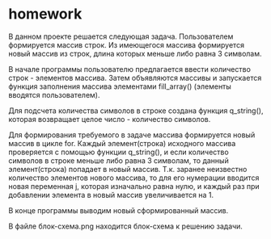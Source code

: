 # homework
  В данном проекте решается следующая задача. Пользователем формируется массив строк. Из имеющегося массива формируется новый массив из строк, длина которых меньше 
либо равна 3 символам.

В начале программы пользователю предлагается ввести количество строк - элементов массива. Затем объявляются массивы и запускается функция заполнения массива элементами fill_array() (элементы вводятся пользователем).  

Для подсчета количества символов в строке создана функция q_string(), которая возвращает целое число - количество символов.  

Для формирования требуемого в задаче массива формируется новый массив в цикле for. Каждый элемент(строка) исходного массива проверяется с помощью функции q_string(), и если количество символов в строке меньше либо равна 3 символам, то данный элемент(строка) попадает в новый масcив. Т.к. заранее неизвестно количество элементов нового массива, то для его нумерации вводится новая переменная j, которая изначально равна нулю, и каждый раз при добавлении элемента в новый массив увеличивается на 1. 

В конце программы выводим новый сформированный массив.

  
В файле блок-схема.png находится блок-схема к решению задачи.
